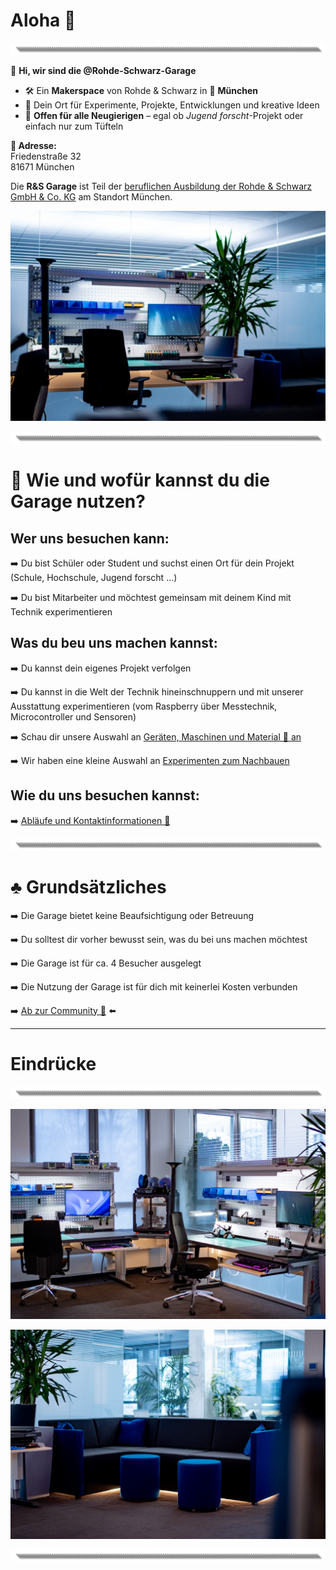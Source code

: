 # Aloha 🌺  
![image](https://github.com/Rohde-Schwarz-Garage/.github/blob/main/ressources/graphics/2024_03_13_Trennbanner_GitHub_Grey_Transparent.png?raw=true)

👋 **Hi, wir sind die @Rohde-Schwarz-Garage**  

- 🛠 Ein **Makerspace** von Rohde & Schwarz in 📍 **München**  
- 🧪 Dein Ort für Experimente, Projekte, Entwicklungen und kreative Ideen  
- 🎫 **Offen für alle Neugierigen** – egal ob *Jugend forscht*-Projekt oder einfach nur zum Tüfteln  

**📍 Adresse:**  
Friedenstraße 32  
81671 München

Die **R&S Garage** ist Teil der [beruflichen Ausbildung der Rohde & Schwarz GmbH & Co. KG](https://www.bing.com/ck/a?!&&p=c93b6292ee8a2b68e6aa2e7cefc57f73b7eeaa11e2a84508c740ef29d287de40JmltdHM9MTc0Mzk4NDAwMA&ptn=3&ver=2&hsh=4&fclid=3cccf6a2-10ca-6b1b-28d4-e33d11b56a7a&psq=rohde+schwarz+ausbildung+m%c3%bcnchen&u=a1aHR0cHM6Ly93d3cucm9oZGUtc2Nod2Fyei5jb20vZGUva2FycmllcmUvc2NodWVsZXItaW5uZW4vc3RhbmRvcnRlL211ZW5jaGVuXzI1MjkzMy5odG1s&ntb=1) am Standort München.  

![Titelbild](https://github.com/Rohde-Schwarz-Garage/.github/blob/main/ressources/pictures/Garage_10.png?raw=true)  

![image](https://github.com/Rohde-Schwarz-Garage/.github/blob/main/ressources/graphics/2024_03_13_Trennbanner_GitHub_Grey_Transparent.png?raw=true)  

# 👟 Wie und wofür kannst du die Garage nutzen?

## Wer uns besuchen kann:
➡️ Du bist Schüler oder Student und suchst einen Ort für dein Projekt (Schule, Hochschule, Jugend forscht ...)

➡️ Du bist Mitarbeiter und möchtest gemeinsam mit deinem Kind mit Technik experimentieren

## Was du beu uns machen kannst:
➡️ Du kannst dein eigenes Projekt verfolgen

➡️ Du kannst in die Welt der Technik hineinschnuppern und mit unserer Ausstattung experimentieren (vom Raspberry über Messtechnik, Microcontroller und Sensoren)

➡️ Schau dir unsere Auswahl an [Geräten, Maschinen und Material 🤖 an](/documentation/02_maschinen_geräte_material.md)  

➡️ Wir haben eine kleine Auswahl an [Experimenten zum Nachbauen](/documentation/03_projekte_und_experimente.md)

## Wie du uns besuchen kannst:

➡️ [Abläufe und Kontaktinformationen 📯](/documentation/01_abläufe_und_kontakt.md)  

![image](https://github.com/Rohde-Schwarz-Garage/.github/blob/main/ressources/graphics/2024_03_13_Trennbanner_GitHub_Grey_Transparent.png?raw=true)  

# ♣️ Grundsätzliches

➡️ Die Garage bietet keine Beaufsichtigung oder Betreuung

➡️ Du solltest dir vorher bewusst sein, was du bei uns machen möchtest

➡️ Die Garage ist für ca. 4 Besucher ausgelegt

➡️ Die Nutzung der Garage ist für dich mit keinerlei Kosten verbunden

➡️ [Ab zur Community 🦄](https://github.com/orgs/Rohde-Schwarz-Garage/discussions) ⬅️  


---

# Eindrücke
![image](https://github.com/Rohde-Schwarz-Garage/.github/blob/main/ressources/graphics/2024_03_13_Trennbanner_GitHub_Grey_Transparent.png?raw=true)  
 
![Ausstattung](https://github.com/Rohde-Schwarz-Garage/.github/blob/main/ressources/pictures/Garage_03.png?raw=true)  

![Titelbild](https://github.com/Rohde-Schwarz-Garage/.github/blob/main/ressources/pictures/Garage_09.png?raw=true)  

![image](https://github.com/Rohde-Schwarz-Garage/.github/blob/main/ressources/graphics/2024_03_13_Trennbanner_GitHub_Grey_Transparent.png?raw=true)  
